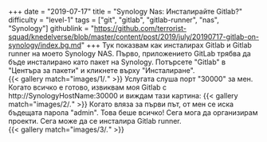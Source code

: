 +++
date = "2019-07-17"
title = "Synology Nas: Инсталирайте Gitlab?"
difficulty = "level-1"
tags = ["git", "gitlab", "gitlab-runner", "nas", "Synology"]
githublink = "https://github.com/terrorist-squad/knedelverse/blob/master/content/post/2019/july/20190717-gitlab-on-synology/index.bg.md"
+++
Тук показвам как инсталирах Gitlab и Gitlab runner на моето Synology NAS. Първо, приложението GitLab трябва да бъде инсталирано като пакет на Synology. Потърсете "Gitlab" в "Центъра за пакети" и кликнете върху "Инсталиране".   
{{< gallery match="images/1/*.*" >}}
Услугата слуша порт "30000" за мен. Когато всичко е готово, извиквам моя Gitlab с http://SynologyHostName:30000 и виждам тази картина:
{{< gallery match="images/2/*.*" >}}
Когато вляза за първи път, от мен се иска бъдещата парола "admin". Това беше всичко! Сега мога да организирам проекти. Сега може да се инсталира Gitlab runner.  
{{< gallery match="images/3/*.*" >}}


